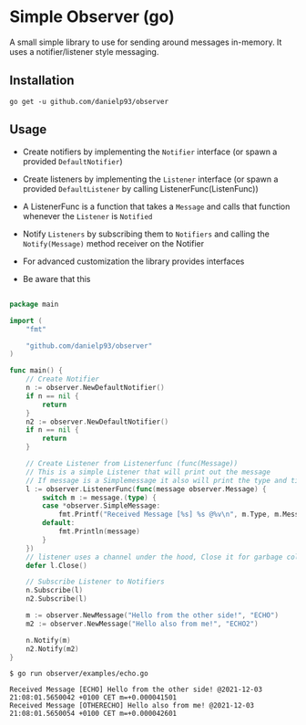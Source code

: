 # Simple Observer (go)

A small simple library to use for sending around messages in-memory. It uses a notifier/listener style messaging.


## Installation

```shell
go get -u github.com/danielp93/observer
```
## Usage

* Create notifiers by implementing the `Notifier` interface (or spawn a provided `DefaultNotifier`)
* Create listeners by implementing the `Listener` interface (or spawn a provided `DefaultListener` by calling ListenerFunc(ListenFunc))
* A ListenerFunc is a function that takes a `Message` and calls that function whenever the `Listener` is `Notified`
* Notify `Listeners` by subscribing them to `Notifiers` and calling the `Notify(Message)` method receiver on the Notifier

* For advanced customization the library provides interfaces

* Be aware that this 


##
```Go
package main

import (
	"fmt"

	"github.com/danielp93/observer"
)

func main() {
	// Create Notifier
	n := observer.NewDefaultNotifier()
	if n == nil {
		return
	}
	n2 := observer.NewDefaultNotifier()
	if n == nil {
		return
	}

	// Create Listener from Listenerfunc (func(Message))
	// This is a simple Listener that will print out the message
	// If message is a Simplemessage it also will print the type and timestamp
	l := observer.ListenerFunc(func(message observer.Message) {
		switch m := message.(type) {
		case *observer.SimpleMessage:
			fmt.Printf("Received Message [%s] %s @%v\n", m.Type, m.Message, m.Timestamp)
		default:
			fmt.Println(message)
		}
	})
	// listener uses a channel under the hood, Close it for garbage collection
	defer l.Close()

	// Subscribe Listener to Notifiers
	n.Subscribe(l)
	n2.Subscribe(l)

	m := observer.NewMessage("Hello from the other side!", "ECHO")
	m2 := observer.NewMessage("Hello also from me!", "ECHO2")

	n.Notify(m)
	n2.Notify(m2)
}
```

```shell
$ go run observer/examples/echo.go

Received Message [ECHO] Hello from the other side! @2021-12-03 21:08:01.5650042 +0100 CET m=+0.000041501
Received Message [OTHERECHO] Hello also from me! @2021-12-03 21:08:01.5650054 +0100 CET m=+0.000042601
```
